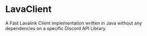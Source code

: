 # LavaClient
A Fast Lavalink Client implementation written in Java without any dependencies on a specific Discord API Library.
